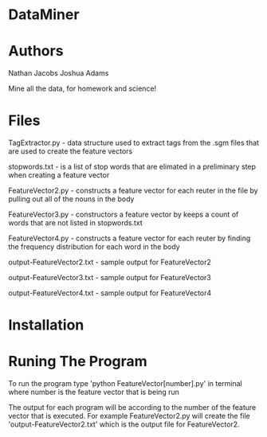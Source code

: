 DataMiner
=========

Authors
=======
Nathan Jacobs
Joshua Adams

Mine all the data, for homework and science!

Files
=====

TagExtractor.py - data structure used to extract tags from the .sgm files that are used to create the feature vectors

stopwords.txt - is a list of stop words that are elimated in a preliminary step when creating a feature vector

FeatureVector2.py - constructs a feature vector for each reuter in the file by pulling out all of the nouns in the body
 
FeatureVector3.py - constructors a feature vector by keeps a count of words that are not listed in stopwords.txt

FeatureVector4.py - constructs a feature vector for each reuter by finding the frequency distribution for each word in the body

output-FeatureVector2.txt - sample output for FeatureVector2

output-FeatureVector3.txt - sample output for FeatureVector3

output-FeatureVector4.txt - sample output for FeatureVector4

Installation
============

Runing The Program
==================

To run the program type 'python FeatureVector[number].py' in terminal
where number is the feature vector that is being run

The output for each program will be according to the number of the feature
vector that is executed. For example FeatureVector2.py will create the file
'output-FeatureVector2.txt' which is the output file for FeatureVector2.

